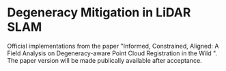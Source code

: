 # Degeneracy Mitigation in LiDAR SLAM
Official implementations from the paper "Informed, Constrained, Aligned: A Field Analysis on Degeneracy-aware Point Cloud Registration in the Wild ". The paper version will be made publically available after acceptance.
